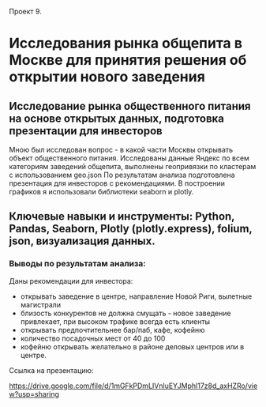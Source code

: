Проект 9.
# Исследования рынка общепита в Москве для принятия решения об открытии нового заведения

## Исследование рынка общественного питания на основе открытых данных, подготовка презентации для инвесторов

Мною был исследован вопрос - в какой части Москвы открывать объект общественного питания. 
Исследованы данные Яндекс по всем категориям заведений общепита, выполнены геопривязки по кластерам с использованием geo.json
По результатам анализа подготовлена презентация для инвесторов с рекомендациями. В построении графиков я использовали
библиотеки seaborn и plotly. 

## Ключевые навыки и инструменты: Python, Pandas, Seaborn, Plotly (plotly.express), folium, json, визуализация данных.

### Выводы по результатам анализа:

Даны рекомендации для инвестора:
  - открывать заведение в центре, направление Новой Риги, вылетные магистрали
  - близость конкурентов не должна смущать - новое заведение привлекает, при высоком трафике всегда есть клиенты
  - открывать предпочтительнее бар/паб, кафе, кофейню
  - количество посадочных мест от 40 до 100
  - кофейню открывать желательно в районе деловых центров или в центре.

Ссылка на презентацию:

https://drive.google.com/file/d/1mGFkPDmLIVnluEYJMphl17z8d_axHZRo/view?usp=sharing
